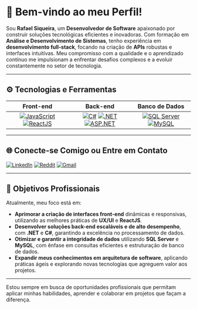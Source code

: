 # 👋 Bem-vindo ao meu Perfil!

Sou **Rafael Siqueira**, um **Desenvolvedor de Software** apaixonado por construir soluções tecnológicas eficientes e inovadoras. Com formação em **Análise e Desenvolvimento de Sistemas**, tenho experiência em **desenvolvimento full-stack**, focando na criação de **APIs** robustas e interfaces intuitivas. Meu compromisso com a qualidade e o aprendizado contínuo me impulsionam a enfrentar desafios complexos e a evoluir constantemente no setor de tecnologia.

---

## ⚙️ **Tecnologias e Ferramentas**

| **Front-end** | **Back-end** | **Banco de Dados** |
|:-------------:|:------------:|:------------------:|
| [![JavaScript](https://img.shields.io/badge/JavaScript-F7DF1E?style=for-the-badge&logo=javascript&logoColor=black)](https://developer.mozilla.org/en-US/docs/Web/JavaScript) [![ReactJS](https://img.shields.io/badge/ReactJS-61DAFB?style=for-the-badge&logo=react&logoColor=black)](https://reactjs.org/) | [![C#](https://img.shields.io/badge/C%23-239120?style=for-the-badge&logo=csharp&logoColor=white)](https://learn.microsoft.com/pt-br/dotnet/csharp/) [![.NET](https://img.shields.io/badge/.NET-512BD4?style=for-the-badge&logo=dotnet&logoColor=white)](https://dotnet.microsoft.com/) [![ASP.NET](https://img.shields.io/badge/ASP.NET-512BD4?style=for-the-badge&logo=dotnet&logoColor=white)](https://dotnet.microsoft.com/apps/aspnet) | [![SQL Server](https://img.shields.io/badge/SQL%20Server-CC2927?style=for-the-badge&logo=microsoftsqlserver&logoColor=white)](https://learn.microsoft.com/en-us/sql/sql-server/) [![MySQL](https://img.shields.io/badge/MySQL-4479A1?style=for-the-badge&logo=mysql&logoColor=white)](https://www.mysql.com/) |

---

## 🌐 **Conecte-se Comigo ou Entre em Contato**

[![LinkedIn](https://img.shields.io/badge/LinkedIn-0077B5?style=for-the-badge&logo=linkedin&logoColor=white)](https://linkedin.com/in/rafael-siqueira-381884153)  [![Reddit](https://img.shields.io/badge/Reddit-FF4500?style=for-the-badge&logo=reddit&logoColor=white)](https://www.reddit.com/user/rafukka)  [![Gmail](https://img.shields.io/badge/Gmail-D14836?style=for-the-badge&logo=gmail&logoColor=white)](mailto:rafaelsiqueira.98bm@gmail.com)

---

## 🎯 **Objetivos Profissionais**

Atualmente, meu foco está em:

- **Aprimorar a criação de interfaces front-end** dinâmicas e responsivas, utilizando as melhores práticas de **UX/UI** e **ReactJS**.
- **Desenvolver soluções back-end escaláveis e de alto desempenho**, com **.NET** e **C#**, garantindo a excelência no processamento de dados.
- **Otimizar e garantir a integridade de dados** utilizando **SQL Server** e **MySQL**, com ênfase em consultas eficientes e estruturação de banco de dados.
- **Expandir meus conhecimentos em arquitetura de software**, aplicando práticas ágeis e explorando novas tecnologias que agreguem valor aos projetos.

---

Estou sempre em busca de oportunidades profissionais que permitam aplicar minhas habilidades, aprender e colaborar em projetos que façam a diferença.
